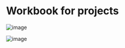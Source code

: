 # Workbook for projects

![image](https://github.com/Jhonnatan7br/My_Workbook/assets/104907786/1f8adb21-b9d3-43fb-b93e-d3902722808a)

![image](https://github.com/Jhonnatan7br/My_Workbook/assets/104907786/1d584eba-78a6-4c75-af0c-d3b4557d7e91)

